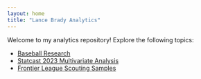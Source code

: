 ```yaml
---
layout: home
title: "Lance Brady Analytics"
---
```


Welcome to my analytics repository! Explore the following topics:

- [Baseball Research](/baseball-research/)
- [Statcast 2023 Multivariate Analysis](/statcast2023-multivariate-analysis/)
- [Frontier League Scouting Samples](/frontier-league-pitcher-scouting-samples/)
